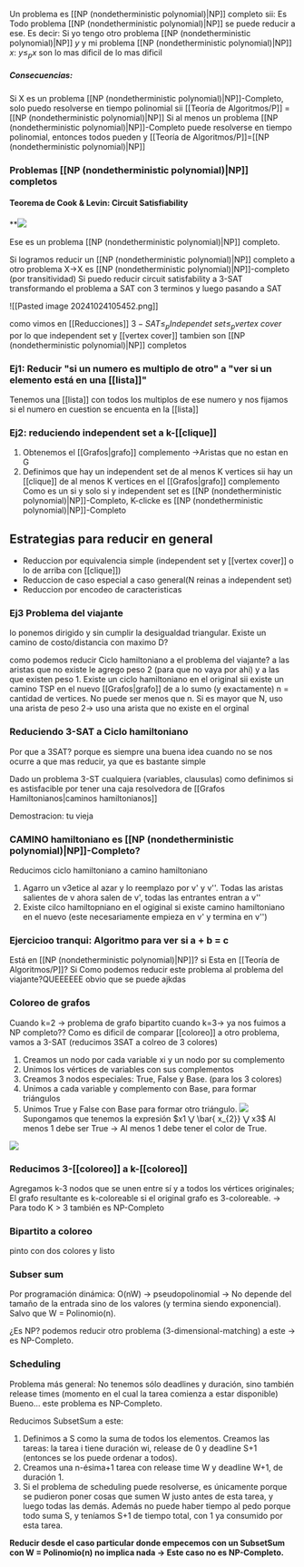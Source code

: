 Un problema es [[NP (nondetherministic polynomial)|NP]] completo sii:
Es 
Todo problema [[NP (nondetherministic polynomial)|NP]] se puede reducir a ese. Es decir: Si yo tengo otro problema [[NP (nondetherministic polynomial)|NP]] $y$ y mi problema [[NP (nondetherministic polynomial)|NP]] $x$: $y\leq_{p}x$
son lo mas dificil de lo mas dificil

##### Consecuencias: 
Si X es un problema [[NP (nondetherministic polynomial)|NP]]-Completo, solo puedo resolverse en tiempo polinomial sii [[Teoría de Algoritmos/P]] = [[NP (nondetherministic polynomial)|NP]] 
Si al menos un problema [[NP (nondetherministic polynomial)|NP]]-Completo puede resolverse en tiempo polinomial, entonces todos pueden y [[Teoría de Algoritmos/P]]=[[NP (nondetherministic polynomial)|NP]]



### Problemas [[NP (nondetherministic polynomial)|NP]] completos
#### Teorema de Cook & Levin: Circuit Satisfiability 

**![](https://lh7-rt.googleusercontent.com/slidesz/AGV_vUfGOJvAdFpiIYGKUngmron3TZdQALAKQaXdp8Hz-stiCtOcvdq55hsOrtg4xaORV_OjeM91iIjd_7nfgZCRD_2bjGrb5UPhxJ7iK-wUU1i6jtFwvRVzhvKugbTTP6FWEbiEzuKwWdvscf495q6VrzSh8SJh99L3=s2048?key=ddV7CqlIamrZHzGhNajamQ)

Ese es un problema [[NP (nondetherministic polynomial)|NP]] completo.

Si logramos reducir un [[NP (nondetherministic polynomial)|NP]] completo a otro problema X->X es [[NP (nondetherministic polynomial)|NP]]-completo (por transitividad)
Si puedo reducir circuit satisfability a 3-SAT transformando el problema a SAT con 3 terminos y luego pasando a SAT

![[Pasted image 20241024105452.png]]

como vimos en [[Reducciones]] $3-SAT \leq_{p} Independet \ set \leq_{p} vertex \ cover$ por lo que independent set y [[vertex cover]] tambien son [[NP (nondetherministic polynomial)|NP]] completos 


### Ej1: Reducir "si un numero es multiplo de otro" a "ver si un elemento está en una [[lista]]"
Tenemos una [[lista]] con todos los multiplos de ese numero y nos fijamos si el numero en cuestion se encuenta en la [[lista]]


### Ej2: reduciendo independent set a k-[[clique]]
1. Obtenemos el [[Grafos|grafo]] complemento ->Aristas que no estan en G 
2. Definimos que hay un independent set de al menos K vertices sii hay un [[clique]] de al menos K vertices en el [[Grafos|grafo]] complemento
Como es un si y solo si y independent set es [[NP (nondetherministic polynomial)|NP]]-Completo, K-clicke es [[NP (nondetherministic polynomial)|NP]]-Completo


## Estrategias para reducir en general 
- Reduccion por equivalencia simple (independent set y [[vertex cover]] o lo de arriba con [[clique]])
- Reduccion de caso especial a caso general(N reinas a independent set)
- Reduccion por encodeo de caracteristicas


### Ej3 Problema del viajante 
lo ponemos dirigido y sin cumplir la desigualdad triangular.
Existe un camino de costo/distancia con maximo D?

como podemos reducir Ciclo hamiltoniano a el problema del viajante?
a las aristas que no existe le agrego peso 2 (para que no vaya por ahi) y a las que existen peso 1. 
Existe un ciclo hamiltoniano en el original sii existe un camino TSP en el nuevo [[Grafos|grafo]] de a lo sumo (y exactamente) n = cantidad de vertices. No puede ser menos que n. Si es mayor que N, uso una arista de peso 2-> uso una arista que no existe en el orginal

### Reduciendo 3-SAT a Ciclo hamiltoniano 

Por que a 3SAT? porque es siempre una buena idea cuando no se nos ocurre a que mas reducir, ya que es bastante simple 

Dado un problema 3-ST cualquiera (variables, clausulas) como definimos si es astisfacible por tener una caja resolvedora de [[Grafos Hamiltonianos|caminos hamiltonianos]]

Demostracion: tu vieja 


### CAMINO hamiltoniano es [[NP (nondetherministic polynomial)|NP]]-Completo?

Reducimos ciclo hamiltoniano a camino hamiltoniano 
1. Agarro un v3etice al azar y lo reemplazo por v' y v''. Todas las aristas salientes de v ahora salen de v', todas las entrantes entran a v'' 
2. Existe cilco hamiltopniano en el ogiginal si existe camino hamiltoniano en el nuevo (este necesariamente empieza en v' y termina en v'')

### Ejercicioo tranqui: Algoritmo para ver si a + b = c

Está en [[NP (nondetherministic polynomial)|NP]]? si
Esta en [[Teoría de Algoritmos/P]]? Si
Como podemos reducir este problema al problema del viajante?QUEEEEEE
obvio que se puede ajkdas

### Coloreo de grafos
Cuando k=2 -> problema de grafo bipartito 
cuando k=3-> ya nos fuimos a NP completo??
Como es dificil de comparar [[coloreo]] a otro problema, vamos a 3-SAT (reducimos 3SAT a colreo de 3 colores)


1. Creamos un nodo por cada variable xi y un nodo por su complemento
2. Unimos los vértices de variables con sus complementos
3. Creamos 3 nodos especiales: True, False y Base. (para los 3 colores)
4. Unimos a cada variable y complemento con Base, para formar triángulos
5. Unimos True y False con Base para formar otro triángulo. 
![](https://lh7-rt.googleusercontent.com/slidesz/AGV_vUdCw4Kc3Bwm5TUyuQX6eCd2FJvToeBzuU5rkigEe0GAb6CmRc2nrFxIBMWpT71KSvfBsze6-iillj_iAb26kC5XvJI-EqEwBknhT1M8vjWPJB-GOoZ-zxqmPvB6E8TxcFySNbJMYByr7NlDl0mJ59RlJ9xkv2g=s2048?key=ddV7CqlIamrZHzGhNajamQ)
Supongamos que tenemos la expresión $x1 ⋁ \bar{  x_{2}} ⋁ x3$
Al menos 1 debe ser True → Al menos 1 debe tener el color de True.

**![](https://lh7-rt.googleusercontent.com/slidesz/AGV_vUdXxII12DZk-lJaPs7TTGD1519yBMh96jYBSCDcp9Hx3DqFsxmrQrH7KIbgtaocLadko1dJzWnjNvRv7NoLcwOBUwKTcb4yCR_zWUtLdnAUxx1w7beJUc3NkUHTw0v26xLhFBstyyENxFUEBtsbKgzJgN2_IbvX=s2048?key=ddV7CqlIamrZHzGhNajamQ)**



### Reducimos 3-[[coloreo]] a k-[[coloreo]]

Agregamos k-3 nodos que se unen entre sí y a todos los vértices originales; 
El grafo resultante es k-coloreable si el original grafo es 3-coloreable.
→ Para todo K > 3 también es NP-Completo

### Bipartito a coloreo 

pinto con dos colores y listo

### Subser sum 
Por programación dinámica: O(nW) → pseudopolinomial → No depende del tamaño de la entrada sino de los valores (y termina siendo exponencial). Salvo que W = Polinomio(n). 

¿Es NP?
podemos reducir otro problema (3-dimensional-matching) a este → es NP-Completo. 


### Scheduling 
Problema más general: No tenemos sólo deadlines y duración, sino también release times (momento en el cual la tarea comienza a estar disponible)
Bueno… este problema es NP-Completo. 

Reducimos SubsetSum a este: 
1. Definimos a S como la suma de todos los elementos. Creamos las tareas: la tarea i tiene duración wi, release de 0 y deadline S+1 (entonces se los puede ordenar a todos). 
2. Creamos una n-ésima+1 tarea con release time W y deadline W+1, de duración 1. 
3. Si el problema de scheduling puede resolverse, es únicamente porque se pudieron poner cosas que sumen W justo antes de esta tarea, y luego todas las demás. Además no puede haber tiempo al pedo porque todo suma S, y teníamos S+1 de tiempo total, con 1 ya consumido por esta tarea. 

**Reducir desde el caso particular donde empecemos con un SubsetSum con W = Polinomio(n) no implica nada → Este caso no es NP-Completo.**